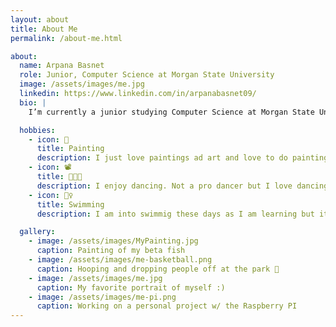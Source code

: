 ```yaml
---
layout: about
title: About Me
permalink: /about-me.html

about:
  name: Arpana Basnet
  role: Junior, Computer Science at Morgan State University
  image: /assets/images/me.jpg
  linkedin: https://www.linkedin.com/in/arpanabasnet09/
  bio: |
    I’m currently a junior studying Computer Science at Morgan State University, Maryland I expect to graduate in 2026.

  hobbies:
    - icon: 🎨
      title: Painting
      description: I just love paintings ad art and love to do painting as a hobby whenever I have free time.
    - icon: 📽
      title: 💃🕺🎉
      description: I enjoy dancing. Not a pro dancer but I love dancing and have been dancing since I was little.
    - icon: 🏊‍♀️
      title: Swimming
      description: I am into swimmig these days as I am learning but it is a fun activing that I am enjoying currently.

  gallery:
    - image: /assets/images/MyPainting.jpg
      caption: Painting of my beta fish
    - image: /assets/images/me-basketball.png
      caption: Hooping and dropping people off at the park 🏀
    - image: /assets/images/me.jpg
      caption: My favorite portrait of myself :)
    - image: /assets/images/me-pi.png
      caption: Working on a personal project w/ the Raspberry PI
---
```

